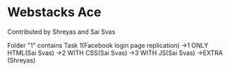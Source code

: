 # Webstacks Ace
Contributed by Shreyas and Sai Svas

Folder "1" contains Task 1(Facebook login page replication)
->1 ONLY HTML(Sai Svas)
->2 WITH CSS(Sai Svas)
->3 WITH JS(Sai Svas)
->EXTRA (Shreyas)

